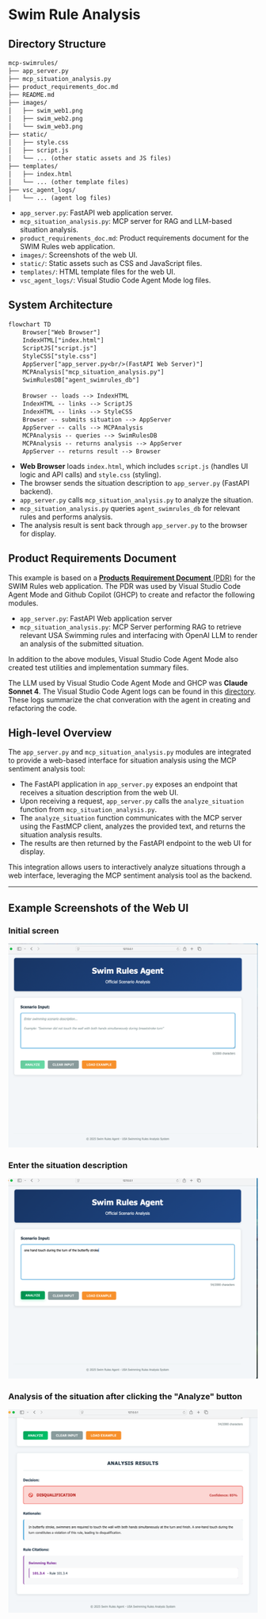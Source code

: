 # Swim Rule Analysis

## Directory Structure

```text
mcp-swimrules/
├── app_server.py
├── mcp_situation_analysis.py
├── product_requirements_doc.md
├── README.md
├── images/
│   ├── swim_web1.png
│   ├── swim_web2.png
│   └── swim_web3.png
├── static/
│   ├── style.css
│   ├── script.js
│   └── ... (other static assets and JS files)
├── templates/
│   ├── index.html
│   └── ... (other template files)
├── vsc_agent_logs/
│   └── ... (agent log files)
```

- `app_server.py`: FastAPI web application server.
- `mcp_situation_analysis.py`: MCP server for RAG and LLM-based situation analysis.
- `product_requirements_doc.md`: Product requirements document for the SWIM Rules web application.
- `images/`: Screenshots of the web UI.
- `static/`: Static assets such as CSS and JavaScript files.
- `templates/`: HTML template files for the web UI.
- `vsc_agent_logs/`: Visual Studio Code Agent Mode log files.

## System Architecture

```mermaid
flowchart TD
    Browser["Web Browser"]
    IndexHTML["index.html"]
    ScriptJS["script.js"]
    StyleCSS["style.css"]
    AppServer["app_server.py<br/>(FastAPI Web Server)"]
    MCPAnalysis["mcp_situation_analysis.py"]
    SwimRulesDB["agent_swimrules_db"]

    Browser -- loads --> IndexHTML
    IndexHTML -- links --> ScriptJS
    IndexHTML -- links --> StyleCSS
    Browser -- submits situation --> AppServer
    AppServer -- calls --> MCPAnalysis
    MCPAnalysis -- queries --> SwimRulesDB
    MCPAnalysis -- returns analysis --> AppServer
    AppServer -- returns result --> Browser
```

- **Web Browser** loads `index.html`, which includes `script.js` (handles UI logic and API calls) and `style.css` (styling).
- The browser sends the situation description to `app_server.py` (FastAPI backend).
- `app_server.py` calls `mcp_situation_analysis.py` to analyze the situation.
- `mcp_situation_analysis.py` queries `agent_swimrules_db` for relevant rules and performs analysis.
- The analysis result is sent back through `app_server.py` to the browser for display.

## Product Requirements Document
This example is based on a [**Products Requirement Document** (PDR)](./product_requirements_doc.md) for the SWIM Rules web application.  The PDR was used by Visual Studio Code Agent Mode and Github Copilot (GHCP) to create and refactor the following modules.
* `app_server.py`:  FastAPI Web application server
* `mcp_situation_analysis.py`:  MCP Server performing RAG to retrieve relevant USA Swimming rules and interfacing with OpenAI LLM to render an analysis of the submitted situation.

In addition to the above modules, Visual Studio Code Agent Mode also created test utilities and implementation summary files.

The LLM used by Visual Studio Code Agent Mode and GHCP was **Claude Sonnet 4**.  The Visual Studio Code Agent logs can be found in this [directory](./vsc_agent_logs). These logs summarize the chat converation with the agent in creating and refactoring the code. 


## High-level Overview

The `app_server.py` and `mcp_situation_analysis.py` modules are integrated to provide a web-based interface for situation analysis using the MCP sentiment analysis tool:

- The FastAPI application in `app_server.py` exposes an endpoint that receives a situation description from the web UI.
- Upon receiving a request, `app_server.py` calls the `analyze_situation` function from `mcp_situation_analysis.py`.
- The `analyze_situation` function communicates with the MCP server using the FastMCP client, analyzes the provided text, and returns the situation analysis results.
- The results are then returned by the FastAPI endpoint to the web UI for display.

This integration allows users to interactively analyze situations through a web interface, leveraging the MCP sentiment analysis tool as the backend.

---

## Example Screenshots of the Web UI

### Initial screen
![Screenshot 1](./images/swim_web1.png)

### Enter the situation description
![Screenshot 2](./images/swim_web2.png)

### Analysis of the situation after clicking the "Analyze" button
![Screenshot 3](./images/swim_web3.png)


